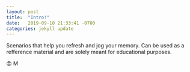 ```yaml
---
layout: post
title:  "Intro!"
date:   2019-09-10 21:33:41 -0700
categories: jekyll update
---
```


Scenarios that help you refresh and jog your memory.
Can be used as a refference material and are solely meant for educational purposes. 

😍 M 